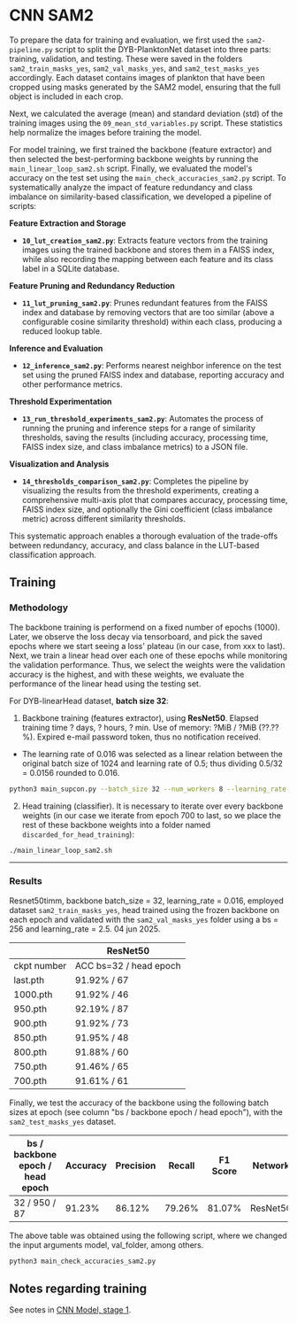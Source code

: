 # CNN SAM2

To prepare the data for training and evaluation, we first used the `sam2-pipeline.py` script to split the DYB-PlanktonNet dataset into three parts: training, validation, and testing. These were saved in the folders `sam2_train_masks_yes`, `sam2_val_masks_yes`, and `sam2_test_masks_yes` accordingly. Each dataset contains images of plankton that have been cropped using masks generated by the SAM2 model, ensuring that the full object is included in each crop.

Next, we calculated the average (mean) and standard deviation (std) of the training images using the `09_mean_std_variables.py` script. These statistics help normalize the images before training the model.

For model training, we first trained the backbone (feature extractor) and then selected the best-performing backbone weights by running the `main_linear_loop_sam2.sh` script. Finally, we evaluated the model's accuracy on the test set using the `main_check_accuracies_sam2.py` script. To systematically analyze the impact of feature redundancy and class imbalance on similarity-based classification, we developed a pipeline of scripts:

**Feature Extraction and Storage**
- **`10_lut_creation_sam2.py`**: Extracts feature vectors from the training images using the trained backbone and stores them in a FAISS index, while also recording the mapping between each feature and its class label in a SQLite database.

**Feature Pruning and Redundancy Reduction**
- **`11_lut_pruning_sam2.py`**: Prunes redundant features from the FAISS index and database by removing vectors that are too similar (above a configurable cosine similarity threshold) within each class, producing a reduced lookup table.

**Inference and Evaluation**
- **`12_inference_sam2.py`**: Performs nearest neighbor inference on the test set using the pruned FAISS index and database, reporting accuracy and other performance metrics.

**Threshold Experimentation**
- **`13_run_threshold_experiments_sam2.py`**: Automates the process of running the pruning and inference steps for a range of similarity thresholds, saving the results (including accuracy, processing time, FAISS index size, and class imbalance metrics) to a JSON file.

**Visualization and Analysis**
- **`14_thresholds_comparison_sam2.py`**: Completes the pipeline by visualizing the results from the threshold experiments, creating a comprehensive multi-axis plot that compares accuracy, processing time, FAISS index size, and optionally the Gini coefficient (class imbalance metric) across different similarity thresholds.

This systematic approach enables a thorough evaluation of the trade-offs between redundancy, accuracy, and class balance in the LUT-based classification approach.

## Training

### Methodology

The backbone training is performend on a fixed number of epochs (1000). Later, we observe the loss decay via tensorboard, and pick the saved epochs where we start seeing a loss' plateau (in our case, from xxx to last). Next, we train a linear head over each one of these epochs while monitoring the validation performance. Thus, we select the weights were the validation accuracy is the highest, and with these weights, we evaluate the performance of the linear head using the testing set.

For DYB-linearHead dataset, **batch size 32**:

1. Backbone training (features extractor), using **ResNet50**. Elapsed training time ? days, ? hours, ? min. Use of memory: ?MiB / ?MiB (??.??%). Expired e-mail password token, thus no notification received.

- The learning rate of 0.016 was selected as a linear relation between the original batch size of 1024 and learning rate of 0.5; thus dividing 0.5/32 = 0.0156 rounded to 0.016. 

```bash
python3 main_supcon.py --batch_size 32 --num_workers 8 --learning_rate 0.016 --lr_decay_epochs 10 --temp 0.07 --cosine --mean "0.0425, 0.0436, 0.0432" --std "0.1466, 0.1488, 0.1476" --dataset path --data_folder /home/dsosatr/ofa/segment-anything/output/sam2_train_masks_yes --size 224
```

2. Head training (classifier). It is necessary to iterate over every backbone weights (in our case we iterate from epoch 700 to last, so we place the rest of these backbone weights into a folder named `discarded_for_head_training`):

```bash
./main_linear_loop_sam2.sh
```

---

### Results

Resnet50timm, backbone batch_size = 32, learning_rate = 0.016, employed dataset `sam2_train_masks_yes`, head trained using the frozen backbone on each epoch and validated with the `sam2_val_masks_yes` folder using a bs = 256 and learning_rate = 2.5. 04 jun 2025.

|             	| ResNet50               	|
|-------------	|------------------------	|
| ckpt number 	| ACC bs=32 / head epoch 	|
| last.pth    	| 91.92% / 67            	|
| 1000.pth    	| 91.92% / 46            	|
| 950.pth     	| 92.19% / 87            	|
| 900.pth     	| 91.92% / 73            	|
| 850.pth     	| 91.95% / 48            	|
| 800.pth     	| 91.88% / 60            	|
| 750.pth     	| 91.46% / 65            	|
| 700.pth     	| 91.61% / 61            	|

Finally, we test the accuracy of the backbone using the following batch sizes at epoch (see column "bs / backbone epoch / head epoch"), with the `sam2_test_masks_yes` dataset.

| bs / backbone epoch / head epoch 	| Accuracy 	| Precision 	| Recall 	| F1 Score 	| Network  	|
|----------------------------------	|----------	|-----------	|--------	|----------	|----------	|
| 32 / 950 / 87                    	| 91.23%   	| 86.12%    	| 79.26% 	| 81.07%   	| ResNet50 	|

The above table was obtained using the following script, where we changed the input arguments model, val_folder, among others.
```bash
python3 main_check_accuracies_sam2.py
```

## Notes regarding training

See notes in [CNN Model, stage 1](cnn_model.md).